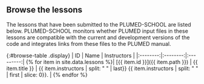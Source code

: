 Browse the lessons 
-----------------------------
The lessons that have been submitted to the PLUMED-SCHOOL are listed below.  PLUMED-SCHOOL monitors whether PLUMED input files in these lessons are compatible with the current and development 
versions of the code and integrates links from these files to the PLUMED manual.

{:#browse-table .display}
| ID | Name | Instructors |
|:--------:|:--------:|:---------:|
{% for item in site.data.lessons %}| [{{ item.id }}]({{ item.path }}) | {{ item.title }} | {{ item.instructors | split: " " | last}} {{ item.instructors | split: " " | first | slice: 0}}. |
{% endfor %}

<script>
$(document).ready(function() {
var table = $('#browse-table').DataTable({
  "dom": '<"search"f><"top"il>rt<"bottom"Bp><"clear">',
  language: { search: '', searchPlaceholder: "Search project..." },
  buttons: [
        'copy', 'excel', 'pdf'
  ],
  "order": [[ 0, "desc" ]]
  });
$('#browse-table-searchbar').keyup(function () {
  table.search( this.value ).draw();
  });
});
</script>
